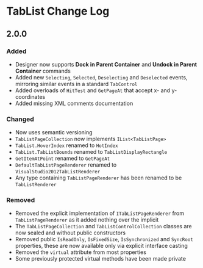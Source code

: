 # TabList Change Log

## 2.0.0
### Added
* Designer now supports **Dock in Parent Container** and **Undock in Parent Container** commands
* Added new `Selecting`, `Selected`, `Deselecting` and `Deselected` events, mirroring similar events in a standard `TabControl`
* Added overloads of `HitTest` and `GetPageAt` that accept x- and y-coordinates
* Added missing XML comments documentation

### Changed
* Now uses semantic versioning
* `TabListPageCollection` now implements `IList<TabListPage>`
* `TabList.HoverIndex` renamed to `HotIndex`
* `TabList.TabListBounds` renamed to `TabListDisplayRectangle`
* `GetItemAtPoint` renamed to `GetPageAt`
* `DefaultTabListPageRenderer` renamed to `VisualStudio2012TabListRenderer`
* Any type containing `TabListPageRenderer` has been renamed to be `TabListRenderer`

### Removed
* Removed the explicit implementation of `ITabListPageRenderer` from `TabListPageRenderer` as it added nothing over the implicit
* The `TabListPageCollection` and `TabListControlCollection` classes are now sealed and without public constructors
* Removed public `IsReadOnly`, `IsFixedSize`, `IsSynchronized` and `SyncRoot` properties, these are now available only via explicit interface casting
* Removed the `virtual` attribute from most properties
* Some previously protected virtual methods have been made private

### Fixed
* Unused events now have no additional overhead
* Focus rectangles are now drawn using the Win32 `DrawFocusRect` API rather than the utterly awful .NET implementation
* Correct background wasn't painted when a `TabList` was hosted inside a `TabControl`
* Demonstration program is now a little more robust

## 1.0.2.0
### Added
* Added `this[string]` indexer to the `TabPageList` collection
* Added `RenderList`, `GetStartingPosition` and `GetPreferredSize` methods to `ITabListPageRenderer` to allow greater control over how headers are sized and positioned
* Added new `ListBoxTabListPageRenderer` class. This renderer makes the tab list look like a list box.
* Added new demonstration showing how to use different renderers to change the controls appearance
* Added `ContainsKey` and `IndexOfKey` methods to `TabPageCollection`.

## 1.0.1.0
### Added
* Added NuGet package
* Added a license file to hopefully cut down on questions about usage. The `TabList` control is licensed under the MIT license, allowing you free reign to use it in your projects, commercial or otherwise. See `tablist-license.txt` for the full text.

### Changed
* Tidied up the demo a touch

## 1.0.0.2
### Fixed
* Fixed the `HoverIndex` property always defaulting to zero.

## 1.0.0.1
### Added
* Added `ShowTabList` property. When set to `False`, the list of tabs is no longer displayed, and navigation can only occur via code.
* Added `AllowTabSelection` property. When set to `False`, the control can no longer gain focus, mouse hover effects are not displayed, and navigation can only occur via code. This allows you to disable navigation whilst still having the tabs visible.

## 1.0.0.0
* Initial release
